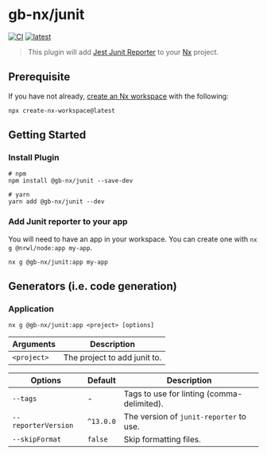 # gb-nx/junit

[![CI](https://img.shields.io/github/actions/workflow/status/GaryB432/gb-nx/main.yml?branch=master)](https://github.com/GaryB432/gb-nx/actions)
[![latest](https://img.shields.io/npm/v/@gb-nx/junit/latest.svg)](https://www.npmjs.com/package/@gb-nx/junit)

> This plugin will add [Jest Junit Reporter](https://www.npmjs.com/package/jest-junit) to your [Nx](https://nx.dev/) project.

## Prerequisite

If you have not already, [create an Nx workspace](https://github.com/nrwl/nx#creating-an-nx-workspace) with the following:

```
npx create-nx-workspace@latest
```

## Getting Started

### Install Plugin

```
# npm
npm install @gb-nx/junit --save-dev

# yarn
yarn add @gb-nx/junit --dev
```

### Add Junit reporter to your app

You will need to have an app in your workspace. You can create one with `nx g @nrwl/node:app my-app`.

```
nx g @gb-nx/junit:app my-app
```

## Generators (i.e. code generation)

### Application

`nx g @gb-nx/junit:app <project> [options]`

| Arguments   | Description                  |
| ----------- | ---------------------------- |
| `<project>` | The project to add junit to. |

| Options             | Default   | Description                                |
| ------------------- | --------- | ------------------------------------------ |
| `--tags`            | -         | Tags to use for linting (comma-delimited). |
| `--reporterVersion` | `^13.0.0` | The version of `junit-reporter` to use.    |
| `--skipFormat`      | `false`   | Skip formatting files.                     |
